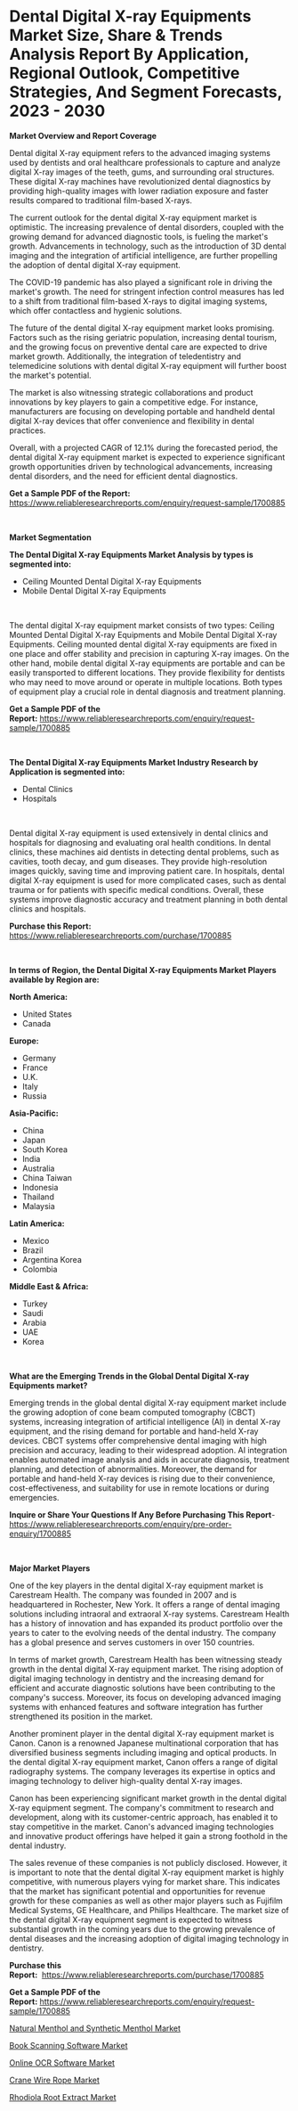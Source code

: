 <p><h1>Dental Digital X-ray Equipments Market Size, Share & Trends Analysis Report By Application, Regional Outlook, Competitive Strategies, And Segment Forecasts, 2023 - 2030</h1></p><p><strong>Market Overview and Report Coverage</strong></p>
<p><p>Dental digital X-ray equipment refers to the advanced imaging systems used by dentists and oral healthcare professionals to capture and analyze digital X-ray images of the teeth, gums, and surrounding oral structures. These digital X-ray machines have revolutionized dental diagnostics by providing high-quality images with lower radiation exposure and faster results compared to traditional film-based X-rays.</p><p>The current outlook for the dental digital X-ray equipment market is optimistic. The increasing prevalence of dental disorders, coupled with the growing demand for advanced diagnostic tools, is fueling the market's growth. Advancements in technology, such as the introduction of 3D dental imaging and the integration of artificial intelligence, are further propelling the adoption of dental digital X-ray equipment.</p><p>The COVID-19 pandemic has also played a significant role in driving the market's growth. The need for stringent infection control measures has led to a shift from traditional film-based X-rays to digital imaging systems, which offer contactless and hygienic solutions.</p><p>The future of the dental digital X-ray equipment market looks promising. Factors such as the rising geriatric population, increasing dental tourism, and the growing focus on preventive dental care are expected to drive market growth. Additionally, the integration of teledentistry and telemedicine solutions with dental digital X-ray equipment will further boost the market's potential.</p><p>The market is also witnessing strategic collaborations and product innovations by key players to gain a competitive edge. For instance, manufacturers are focusing on developing portable and handheld dental digital X-ray devices that offer convenience and flexibility in dental practices.</p><p>Overall, with a projected CAGR of 12.1% during the forecasted period, the dental digital X-ray equipment market is expected to experience significant growth opportunities driven by technological advancements, increasing dental disorders, and the need for efficient dental diagnostics.</p></p>
<p><strong>Get a Sample PDF of the Report:</strong> <a href="https://www.reliableresearchreports.com/enquiry/request-sample/1700885">https://www.reliableresearchreports.com/enquiry/request-sample/1700885</a></p>
<p>&nbsp;</p>
<p><strong>Market Segmentation</strong></p>
<p><strong>The Dental Digital X-ray Equipments Market Analysis by types is segmented into:</strong></p>
<p><ul><li>Ceiling Mounted Dental Digital X-ray Equipments</li><li>Mobile Dental Digital X-ray Equipments</li></ul></p>
<p>&nbsp;</p>
<p><p>The dental digital X-ray equipment market consists of two types: Ceiling Mounted Dental Digital X-ray Equipments and Mobile Dental Digital X-ray Equipments. Ceiling mounted dental digital X-ray equipments are fixed in one place and offer stability and precision in capturing X-ray images. On the other hand, mobile dental digital X-ray equipments are portable and can be easily transported to different locations. They provide flexibility for dentists who may need to move around or operate in multiple locations. Both types of equipment play a crucial role in dental diagnosis and treatment planning.</p></p>
<p><strong>Get a Sample PDF of the Report:</strong>&nbsp;<a href="https://www.reliableresearchreports.com/enquiry/request-sample/1700885">https://www.reliableresearchreports.com/enquiry/request-sample/1700885</a></p>
<p>&nbsp;</p>
<p><strong>The Dental Digital X-ray Equipments Market Industry Research by Application is segmented into:</strong></p>
<p><ul><li>Dental Clinics</li><li>Hospitals</li></ul></p>
<p>&nbsp;</p>
<p><p>Dental digital X-ray equipment is used extensively in dental clinics and hospitals for diagnosing and evaluating oral health conditions. In dental clinics, these machines aid dentists in detecting dental problems, such as cavities, tooth decay, and gum diseases. They provide high-resolution images quickly, saving time and improving patient care. In hospitals, dental digital X-ray equipment is used for more complicated cases, such as dental trauma or for patients with specific medical conditions. Overall, these systems improve diagnostic accuracy and treatment planning in both dental clinics and hospitals.</p></p>
<p><strong>Purchase this Report:</strong>&nbsp; <a href="https://www.reliableresearchreports.com/purchase/1700885">https://www.reliableresearchreports.com/purchase/1700885</a></p>
<p>&nbsp;</p>
<p><strong>In terms of Region, the Dental Digital X-ray Equipments Market Players available by Region are:</strong></p>
<p>
    <p> <strong> North America: </strong>
        <ul>
            <li>United States</li>
            <li>Canada</li>
        </ul>
        </p> 
    <p> <strong> Europe: </strong>
        <ul>
            <li>Germany</li>
            <li>France</li>
            <li>U.K.</li>
            <li>Italy</li>
            <li>Russia</li>
        </ul>
        </p> 
    <p> <strong> Asia-Pacific: </strong>
        <ul>
            <li>China</li>
            <li>Japan</li>
            <li>South Korea</li>
            <li>India</li>
            <li>Australia</li>
            <li>China Taiwan</li>
            <li>Indonesia</li>
            <li>Thailand</li>
            <li>Malaysia</li>
        </ul>
        </p> 
    <p> <strong> Latin America: </strong>
        <ul>
            <li>Mexico</li>
            <li>Brazil</li>
            <li>Argentina Korea</li>
            <li>Colombia</li>
        </ul>
        </p> 
    <p> <strong> Middle East & Africa: </strong>
        <ul>
            <li>Turkey</li>
            <li>Saudi</li>
            <li>Arabia</li>
            <li>UAE</li>
            <li>Korea</li>
        </ul>
    </p>
    </p>
<p>&nbsp;</p>
<p><strong>What are the Emerging Trends in the Global Dental Digital X-ray Equipments market?</strong></p>
<p><p>Emerging trends in the global dental digital X-ray equipment market include the growing adoption of cone beam computed tomography (CBCT) systems, increasing integration of artificial intelligence (AI) in dental X-ray equipment, and the rising demand for portable and hand-held X-ray devices. CBCT systems offer comprehensive dental imaging with high precision and accuracy, leading to their widespread adoption. AI integration enables automated image analysis and aids in accurate diagnosis, treatment planning, and detection of abnormalities. Moreover, the demand for portable and hand-held X-ray devices is rising due to their convenience, cost-effectiveness, and suitability for use in remote locations or during emergencies.</p></p>
<p><strong>Inquire or Share Your Questions If Any Before Purchasing This Report</strong>- <a href="https://www.reliableresearchreports.com/enquiry/pre-order-enquiry/1700885">https://www.reliableresearchreports.com/enquiry/pre-order-enquiry/1700885</a></p>
<p>&nbsp;</p>
<p><strong>Major Market Players</strong></p>
<p><p>One of the key players in the dental digital X-ray equipment market is Carestream Health. The company was founded in 2007 and is headquartered in Rochester, New York. It offers a range of dental imaging solutions including intraoral and extraoral X-ray systems. Carestream Health has a history of innovation and has expanded its product portfolio over the years to cater to the evolving needs of the dental industry. The company has a global presence and serves customers in over 150 countries.</p><p>In terms of market growth, Carestream Health has been witnessing steady growth in the dental digital X-ray equipment market. The rising adoption of digital imaging technology in dentistry and the increasing demand for efficient and accurate diagnostic solutions have been contributing to the company's success. Moreover, its focus on developing advanced imaging systems with enhanced features and software integration has further strengthened its position in the market.</p><p>Another prominent player in the dental digital X-ray equipment market is Canon. Canon is a renowned Japanese multinational corporation that has diversified business segments including imaging and optical products. In the dental digital X-ray equipment market, Canon offers a range of digital radiography systems. The company leverages its expertise in optics and imaging technology to deliver high-quality dental X-ray images.</p><p>Canon has been experiencing significant market growth in the dental digital X-ray equipment segment. The company's commitment to research and development, along with its customer-centric approach, has enabled it to stay competitive in the market. Canon's advanced imaging technologies and innovative product offerings have helped it gain a strong foothold in the dental industry.</p><p>The sales revenue of these companies is not publicly disclosed. However, it is important to note that the dental digital X-ray equipment market is highly competitive, with numerous players vying for market share. This indicates that the market has significant potential and opportunities for revenue growth for these companies as well as other major players such as Fujifilm Medical Systems, GE Healthcare, and Philips Healthcare. The market size of the dental digital X-ray equipment segment is expected to witness substantial growth in the coming years due to the growing prevalence of dental diseases and the increasing adoption of digital imaging technology in dentistry.</p></p>
<p><strong>Purchase this Report:</strong>&nbsp;&nbsp;<a href="https://www.reliableresearchreports.com/purchase/1700885">https://www.reliableresearchreports.com/purchase/1700885</a></p>
<p></p>
<p><strong>Get a Sample PDF of the Report:</strong>&nbsp;<a href="https://www.reliableresearchreports.com/enquiry/request-sample/1700885">https://www.reliableresearchreports.com/enquiry/request-sample/1700885</a></p>
<p><p><a href="https://medium.com/@coltruecker/natural-menthol-and-synthetic-menthol-market-trends-and-market-analysis-forecasted-for-period-37803e8f754f">Natural Menthol and Synthetic Menthol Market</a></p><p><a href="https://github.com/lilstefpacute/Market-Research-Report-List-1/blob/main/book-scanning-software-market.md">Book Scanning Software Market</a></p><p><a href="https://github.com/AKSHATREPORTPRIME/Market-Research-Report-List-1/blob/main/online-ocr-software-market.md">Online OCR Software Market</a></p><p><a href="https://www.linkedin.com/pulse/crane-wire-rope-market-challenges-opportunities-growth-drivers-m5ruc/">Crane Wire Rope Market</a></p><p><a href="https://www.linkedin.com/pulse/rhodiola-root-extract-market-research-report-provides-thorough-gn5vc/">Rhodiola Root Extract Market</a></p></p>